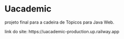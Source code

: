 # Uacademic
<p>projeto final para a cadeira de Tópicos para Java Web.</p>
<p>link do site: https://uacademic-production.up.railway.app</p>
